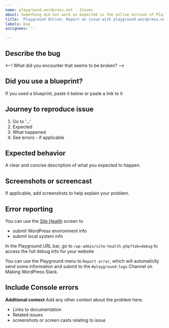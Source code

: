 ```yaml
---
name: playground.wordpress.net - Issues
about: Something did not work as expected in the online version of Playground?
title: 'Playground Online: Report an issue with playground.wordpress.net'
labels: bug
assignees: ''

---
```


## Describe the bug
<--! What did you encounter that seems to be broken? -->


## Did you use a blueprint?
<!-- Did you send a custom blueprint to the instance, or click a link? -->

If you used a blueprint, paste it below or paste a link to it


## Journey to reproduce issue
1. Go to '...'
2. Expected
3. What happened
4. See errors - if applicable


## Expected behavior
A clear and concise description of what you expected to happen.


## Screenshots or screencast
If applicable, add screenshots to help explain your problem.


## Error reporting
You can use the [Site Health](https://wordpress.org/documentation/article/site-health-screen/) screen to 
 - submit WordPress environment info
 - submit local system info

In the Playground URL bar, go to `/wp-admin/site-health.php?tab=debug` to access the full debug info for your website

You can use the Playground menu to `Report error`, which will automaticlly send some information and submit to the `#playground-logs` Channel on Making WordPress Slack.


## Include Console errors
<!--
Press F12 and copy/paste or provide a screenshot of any console errors

-->

**Additional context**
Add any other context about the problem here.
- Links to documentation
- Related issues
- screenshots or screen casts relating to issue
